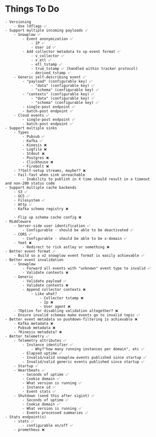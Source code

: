 # Things To Do
    - Versioning
        - Use ldflags ✅
    - Support multiple incoming payloads ✅
        - Snowplow ✅
            - Event anonymization ✅
                - IP ✅
                - User id ✅
            - Add collector metadata to sp event format ✅
                - v_collector ✅
                - v_etl ✅
                - etl_tstamp ✅
                - true_tstamp ✅ (handled within tracker protocol)
                - derived_tstamp ✅
        - Generic self-describing event ✅
            - "payload" (configurable key) ✅
                - "data" (configurable key) ✅
                - "schema" (configurable key) ✅
            - "contexts" (configurable key) ✅
                - "data" (configurable key) ✅
                - "schema" (configurable key) ✅
            - single-post endpoint ✅
            - batch-post endpoint ✅
        - Cloud events ✅
            - single-post endpoint ✅
            - batch-post endpoint ✅
    - Support multiple sinks
        - Types
            - Pubsub ✅
            - Kafka ✅
            - Kinesis ❌
            - Logfile ❌
            - Stdout ❌
            - Postgres ❌
            - Clickhouse ❌
            - Firebolt ❌
        - ??Self-setup streams, maybe?? ❌
        - Fail-fast when sink unreachable
            - Inability to publish in X time should result in a timeout and non-200 status code
    - Support multiple cache backends
        - S3 ✅
        - GCS ✅
        - Filesystem ✅
        - Http ✅
        - Kafka schema registry ❌

        - Flip up schema cache config ❌
    - Middleware
        - Server-side user identification ✅
            - Configurable - should be able to be deactivated ✅
        - CORS ✅
            - Configurable - should be able to be x-domain ✅
        - Yeet ❌
            - Redirect to rick astley or something ❌
    - Better event format ✅
        - Build so a v2 snowplow event format is easily achievable ✅
    - Better event invalidation
        - Snowplow
            - Forward all events with "unknown" event type to invalid ✅
            - Validate contexts ❌
        - Generic
            - Validate payload ✅
            - Validate contexts ❌
            - Append collector contexts ❌
                - Like what?
                    - Collector tstamp ❌
                    - Ip ❌
                    - User agent ❌
        - ?Option for disabling validation altogether? ❌
        - Ensure invalid schemas make events go to invalid topic ✅
    - Better event metadata so pushdown-filtering is achievable ❌
        - Kafka metadata ❌
        - Pubsub metadata ❌
        - ?Kinesis metadata? ❌
    - Better telemetry ✅
        - Telemetry attributes ✅
            - Instance identifier ✅
                - Why?"how many running instances per domain", etc ✅
            - Elapsed uptime ✅
            - Invalid/valid snowplow events published since startup ✅
            - Invalid/valid generic events published since startup ✅
        - Startup ✅
        - Heartbeats ✅
            - Seconds of uptime ✅
            - Cookie domain ✅
            - What version is running ✅
            - Instance id ✅
            - Event stats ✅
        - Shutdown (send this after sigint) ✅
            - Seconds of uptime ✅
            - Cookie domain ✅
            - What version is running ✅
            - Events processed summaries ✅
    - Stats endpoint(s)
        - stats ✅
            - configurable on/off ✅
        - prometheus ❌
